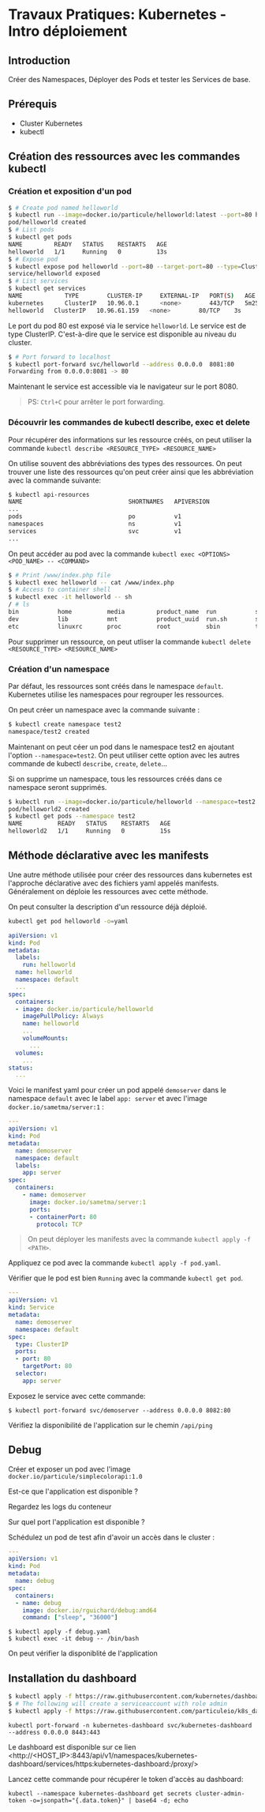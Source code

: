 # Travaux Pratiques: Kubernetes - Intro déploiement

## Introduction

Créer des Namespaces, Déployer des Pods et tester les Services de base.

## Prérequis

- Cluster Kubernetes
- kubectl


## Création des ressources avec les commandes kubectl
### Création et exposition d'un pod
``` bash
$ # Create pod named helloworld
$ kubectl run --image=docker.io/particule/helloworld:latest --port=80 helloworld
pod/helloworld created
$ # List pods
$ kubectl get pods
NAME         READY   STATUS    RESTARTS   AGE
helloworld   1/1     Running   0          13s
$ # Expose pod
$ kubectl expose pod helloworld --port=80 --target-port=80 --type=ClusterIP
service/helloworld exposed
$ # List services
$ kubectl get services
NAME            TYPE        CLUSTER-IP     EXTERNAL-IP   PORT(S)   AGE
kubernetes      ClusterIP   10.96.0.1      <none>        443/TCP   5m25s
helloworld   ClusterIP   10.96.61.159   <none>        80/TCP    3s
```

Le port du pod 80 est exposé via le service `helloworld`.
Le service est de type ClusterIP. C'est-à-dire que le service est disponible
au niveau du cluster.


``` bash
$ # Port forward to localhost
$ kubectl port-forward svc/helloworld --address 0.0.0.0  8081:80
Forwarding from 0.0.0.0:8081 -> 80
```

Maintenant le service est accessible via le navigateur sur le port 8080.

> PS: `Ctrl+C` pour arrêter le port forwarding.

### Découvrir les commandes de kubectl describe, exec et delete

Pour récupérer des informations sur les ressource créés, on peut utiliser
la commande `kubectl describe <RESOURCE_TYPE> <RESOURCE_NAME>`


On utilise souvent des abbréviations des types des ressources.
On peut trouver une liste des ressources qu'on peut créer ainsi que les abbréviation
avec la commande suivante:

``` bash
$ kubectl api-resources
NAME                              SHORTNAMES   APIVERSION                             NAMESPACED   KIND
...
pods                              po           v1                                     true         Pod
namespaces                        ns           v1                                     false        Namespace
services                          svc          v1                                     true         Service
...
```

On peut accéder au pod avec la commande `kubectl exec <OPTIONS> <POD_NAME> -- <COMMAND>`
```bash
$ # Print /www/index.php file
$ kubectl exec helloworld -- cat /www/index.php
$ # Access to container shell
$ kubectl exec -it helloworld -- sh
/ # ls 
bin           home          media         product_name  run           srv           usr
dev           lib           mnt           product_uuid  run.sh        sys           var
etc           linuxrc       proc          root          sbin          tmp           www
```


Pour supprimer un ressource, on peut utliser la commande `kubectl delete <RESOURCE_TYPE> <RESOURCE_NAME>`

### Création d'un namespace
Par défaut, les ressources sont créés dans le namespace `default`.
Kubernetes utilise les namespaces pour regrouper les ressources.

On peut créer un namespace avec la commande suivante :
```bash
$ kubectl create namespace test2
namespace/test2 created
```

Maintenant on peut céer un pod dans le namespace test2 en ajoutant l'option `--namespace=test2`.
On peut utiliser cette option avec les autres commande de kubectl `describe`, `create`, `delete`...

Si on supprime un namespace, tous les ressources créés dans ce namespace seront supprimés.

```bash
$ kubectl run --image=docker.io/particule/helloworld --namespace=test2 --port=80 helloworld2
pod/helloworld2 created
$ kubectl get pods --namespace test2
NAME          READY   STATUS    RESTARTS   AGE
helloworld2   1/1     Running   0          15s
```

## Méthode déclarative avec les manifests
Une autre méthode utilisée pour créer des ressources dans kubernetes est l'approche
déclarative avec des fichiers yaml appelés manifests.
Généralement on déploie les ressources avec cette méthode.


On peut consulter la description d'un ressource déjà déploié.
``` bash
kubectl get pod helloworld -o=yaml
```
``` yaml
apiVersion: v1
kind: Pod
metadata:
  labels:
    run: helloworld
  name: helloworld
  namespace: default
  ...
spec:
  containers:
  - image: docker.io/particule/helloworld
    imagePullPolicy: Always
    name: helloworld
    ...
    volumeMounts:
      ...
  volumes:
    ...
status:
  ...
```

Voici le manifest yaml pour créer un pod appelé `demoserver` dans le namespace
`default` avec le label `app: server` et avec l'image
`docker.io/sametma/server:1` :

```yaml
---
apiVersion: v1
kind: Pod
metadata:
  name: demoserver
  namespace: default
  labels:
    app: server
spec:
  containers:
    - name: demoserver
      image: docker.io/sametma/server:1
      ports:
      - containerPort: 80
        protocol: TCP
```

> On peut déployer les manifests avec la commande `kubectl apply -f <PATH>`.

Appliquez ce pod avec la commande `kubectl apply -f pod.yaml`.

Vérifier que le pod est bien `Running` avec la commande `kubectl get pod`.


```yaml
---
apiVersion: v1
kind: Service
metadata:
  name: demoserver
  namespace: default
spec:
  type: ClusterIP
  ports:
  - port: 80
    targetPort: 80
  selector:
    app: server
```

Exposez le service avec cette commande:

```
$ kubectl port-forward svc/demoserver --address 0.0.0.0 8082:80
```

Vérifiez la disponibilité de l'application sur le chemin `/api/ping`


## Debug

Créer et exposer un pod avec l'image `docker.io/particule/simplecolorapi:1.0`

Est-ce que l'application est disponible ?

Regardez les logs du conteneur

Sur quel port l'application est disponible ?

Schédulez un pod de test afin d'avoir un accès dans le cluster :

```yaml
---
apiVersion: v1
kind: Pod
metadata:
  name: debug
spec:
  containers:
  - name: debug
    image: docker.io/rguichard/debug:amd64
    command: ["sleep", "36000"]
```


```
$ kubectl apply -f debug.yaml
$ kubectl exec -it debug -- /bin/bash
```

On peut vérifier la disponiblité de l'application 


## Installation du dashboard

``` bash
$ kubectl apply -f https://raw.githubusercontent.com/kubernetes/dashboard/v2.7.0/aio/deploy/recommended.yaml
$ # The following will create a serviceaccount with role admin
$ kubectl apply -f https://raw.githubusercontent.com/particuleio/k8s_dashboard_role/main/all.yaml
```

```
kubectl port-forward -n kubernetes-dashboard svc/kubernetes-dashboard --address 0.0.0.0 8443:443
```
Le dashboard est disponible sur ce lien <http://<HOST_IP>:8443/api/v1/namespaces/kubernetes-dashboard/services/https:kubernetes-dashboard:/proxy/>


Lancez cette commande pour récupérer le token d'accès au dashboard:
```
kubectl --namespace kubernetes-dashboard get secrets cluster-admin-token -o=jsonpath="{.data.token}" | base64 -d; echo 
```

